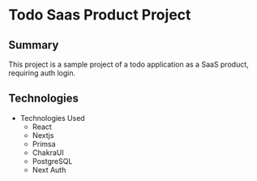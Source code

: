 # Todo Saas Product Project

## Summary

This project is a sample project of a todo application as a SaaS product, requiring
auth login.

## Technologies

- Technologies Used
  - React
  - Nextjs
  - Primsa
  - ChakraUI
  - PostgreSQL
  - Next Auth
